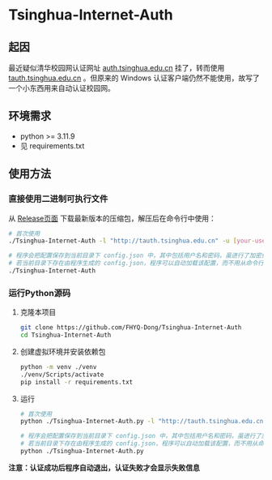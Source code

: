 # Tsinghua-Internet-Auth

## 起因

最近疑似清华校园网认证网址 [auth.tsinghua.edu.cn](http://auth.tsinghua.edu.cn) 挂了，转而使用  [tauth.tsinghua.edu.cn](http://tauth.tsinghua.edu.cn) 。但原来的 Windows 认证客户端仍然不能使用，故写了一个小东西用来自动认证校园网。

## 环境需求

- python >= 3.11.9
- 见 requirements.txt

## 使用方法

### 直接使用二进制可执行文件

从 [Release页面](https://github.com/FHYQ-Dong/Tsinghua-Internet-Auth/releases) 下载最新版本的压缩包，解压后在命令行中使用：

```bash
# 首次使用
./Tsinghua-Internet-Auth -l "http://tauth.tsinghua.edu.cn" -u [your-username] -p [your-password]

# 程序会把配置保存到当前目录下 config.json 中，其中包括用户名和密码，虽进行了加密处理，但仍请勿泄露
# 若当前目录下存在由程序生成的 config.json，程序可以自动加载该配置，而不用从命令行传递参数
./Tsinghua-Internet-Auth
```

### 运行Python源码

1. 克隆本项目

   ```bash
   git clone https://github.com/FHYQ-Dong/Tsinghua-Internet-Auth
   cd Tsinghua-Internet-Auth
   ```
2. 创建虚拟环境并安装依赖包

   ```bash
   python -m venv ./venv
   ./venv/Scripts/activate
   pip install -r requirements.txt
   ```
3. 运行

   ```bash
   # 首次使用
   python ./Tsinghua-Internet-Auth.py -l "http://tauth.tsinghua.edu.cn" -u [your-username] -p [your-password]

   # 程序会把配置保存到当前目录下 config.json 中，其中包括用户名和密码，虽进行了加密处理，但仍请勿泄露
   # 若当前目录下存在由程序生成的 config.json，程序可以自动加载该配置，而不用从命令行传递参数
   python ./Tsinghua-Internet-Auth.py
   ```

**注意：认证成功后程序自动退出，认证失败才会显示失败信息**
